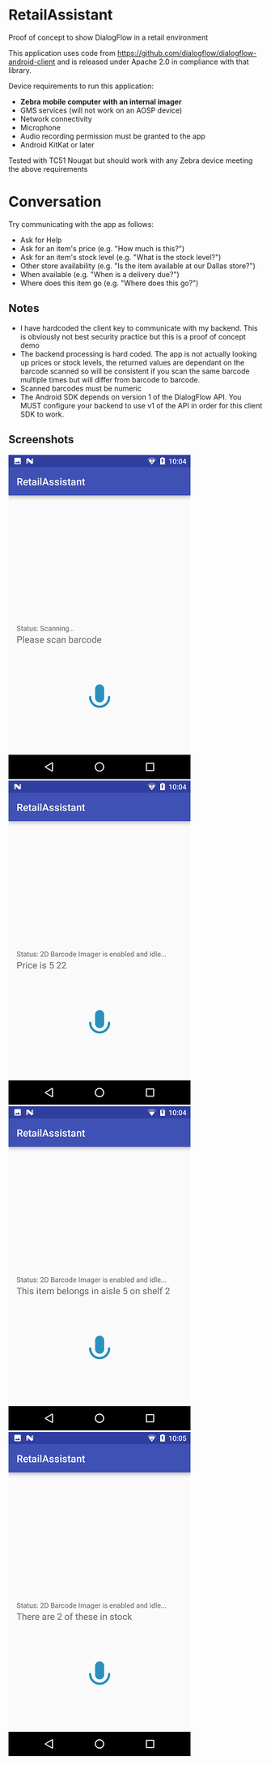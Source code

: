# RetailAssistant
Proof of concept to show DialogFlow in a retail environment

This application uses code from https://github.com/dialogflow/dialogflow-android-client and is released under Apache 2.0 in compliance with that library.

Device requirements to run this application:
- **Zebra mobile computer with an internal imager**
- GMS services (will not work on an AOSP device)
- Network connectivity
- Microphone
- Audio recording permission must be granted to the app
- Android KitKat or later

Tested with TC51 Nougat but should work with any Zebra device meeting the above requirements

# Conversation 
Try communicating with the app as follows:
- Ask for Help
- Ask for an item's price (e.g. "How much is this?")
- Ask for an item's stock level (e.g. "What is the stock level?")
- Other store availability (e.g. "Is the item available at our Dallas store?")
- When available (e.g. "When is a delivery due?")
- Where does this item go (e.g. "Where does this go?")


## Notes
- I have hardcoded the client key to communicate with my backend.  This is obviously not best security practice but this is a proof of concept demo
- The backend processing is hard coded.  The app is not actually looking up prices or stock levels, the returned values are dependant on the barcode scanned so will be consistent if you scan the same barcode multiple times but will differ from barcode to barcode.
- Scanned barcodes must be numeric
- The Android SDK depends on version 1 of the DialogFlow API.  You MUST configure your backend to use v1 of the API in order for this client SDK to work.

## Screenshots

![Screenshot 1](https://raw.githubusercontent.com/darryncampbell/RetailAssistant/master/screens/001.png)
![Screenshot 2](https://raw.githubusercontent.com/darryncampbell/RetailAssistant/master/screens/002.png)
![Screenshot 3](https://raw.githubusercontent.com/darryncampbell/RetailAssistant/master/screens/003.png)
![Screenshot 4](https://raw.githubusercontent.com/darryncampbell/RetailAssistant/master/screens/004.png)
